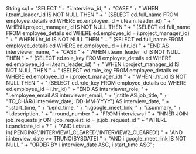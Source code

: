 String sql = "SELECT " +
                    "i.interview_id, " +
                    "CASE " +
                    "  WHEN i.team_leader_id IS NOT NULL THEN " +
                    "    (SELECT ed.full_name FROM employee_details ed WHERE ed.employee_id = i.team_leader_id) " +
                    "  WHEN i.project_manager_id IS NOT NULL THEN " +
                    "    (SELECT ed.full_name FROM employee_details ed WHERE ed.employee_id = i.project_manager_id) " +
                    "  WHEN i.hr_id IS NOT NULL THEN " +
                    "    (SELECT ed.full_name FROM employee_details ed WHERE ed.employee_id = i.hr_id) " +
                    "END AS interviewer_name, " +
                    "CASE " +
                    "  WHEN i.team_leader_id IS NOT NULL THEN " +
                    "    (SELECT ed.role_key FROM employee_details ed WHERE ed.employee_id = i.team_leader_id) " +
                    "  WHEN i.project_manager_id IS NOT NULL THEN " +
                    "    (SELECT ed.role_key FROM employee_details ed WHERE ed.employee_id = i.project_manager_id) " +
                    "  WHEN i.hr_id IS NOT NULL THEN " +
                    "    (SELECT ed.role_key FROM employee_details ed WHERE ed.employee_id = i.hr_id) " +
                    "END AS interviewer_role, " +
                    "i.employee_email AS interviewer_email, " +
                    "jr.title AS job_title, " +
                    "TO_CHAR(i.interview_date, 'DD-MM-YYYY') AS interview_date, " +
                    "i.start_time, " +
                    "i.end_time, " +
                    "i.google_meet_link, " +
                    "i.summary, " +
                    "i.description, " +
                    "i.round_number " +
                    "FROM interviews i " +
                    "INNER JOIN job_requests jr ON i.job_request_id = jr.job_request_id " +
                    "WHERE i.candidate_id = ? " +
                    "AND i.status in('PENDING','INTERVIEW1_CLEARED','INTERVIEW2_CLEARED')  " +
                    "AND i.interview_date >= TRUNC(SYSDATE) " +
                    "AND i.google_meet_link IS NOT NULL " +
                    "ORDER BY i.interview_date ASC, i.start_time ASC";

